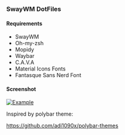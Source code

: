 ### SwayWM DotFiles

#### Requirements

- SwayWM
- Oh-my-zsh
- Mopidy
- Waybar
- C.A.V.A
- Material Icons Fonts
- Fantasque Sans Nerd Font

#### Screenshot

[![Example](https://raw.githubusercontent.com/gabriel-pena/dotfiles/SwayWM/2019-09-03-231928_grim.png "Example")](https://raw.githubusercontent.com/gabriel-pena/dotfiles/SwayWM/2019-09-03-231928_grim.png "Example")

Inspired by polybar theme:

https://github.com/adi1090x/polybar-themes
